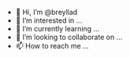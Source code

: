 - 👋 Hi, I’m @breyllad
- 👀 I’m interested in ...
- 🌱 I’m currently learning ...
- 💞️ I’m looking to collaborate on ...
- 📫 How to reach me ...

<!---
breyllad/breyllad is a ✨ special ✨ repository because its `README.md` (this file) appears on your GitHub profile.
You can click the Preview link to take a look at your changes.
--->
